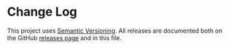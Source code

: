 # Change Log

This project uses [Semantic Versioning](http://semver.org/). All releases are documented both on the GitHub [releases page](https://github.com/hoopr/codework/releases) and in this file.
